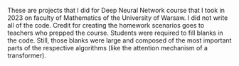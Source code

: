 These are projects that I did for Deep Neural Network course that I took in 2023 on faculty of Mathematics of the University of Warsaw. I did not write all of the code. Credit for creating the homework scenarios goes to teachers who 
prepped the course. Students were required to fill blanks in the code. Still, those blanks were large and composed of the most important parts of the respective algorithms (like the attention mechanism of a transformer).

